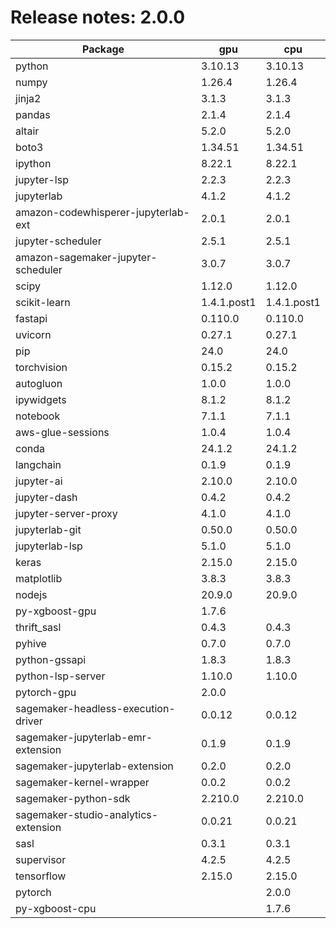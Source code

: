 # Release notes: 2.0.0

Package | gpu| cpu
---|---|---
python|3.10.13|3.10.13
numpy|1.26.4|1.26.4
jinja2|3.1.3|3.1.3
pandas|2.1.4|2.1.4
altair|5.2.0|5.2.0
boto3|1.34.51|1.34.51
ipython|8.22.1|8.22.1
jupyter-lsp|2.2.3|2.2.3
jupyterlab|4.1.2|4.1.2
amazon-codewhisperer-jupyterlab-ext|2.0.1|2.0.1
jupyter-scheduler|2.5.1|2.5.1
amazon-sagemaker-jupyter-scheduler|3.0.7|3.0.7
scipy|1.12.0|1.12.0
scikit-learn|1.4.1.post1|1.4.1.post1
fastapi|0.110.0|0.110.0
uvicorn|0.27.1|0.27.1
pip|24.0|24.0
torchvision|0.15.2|0.15.2
autogluon|1.0.0|1.0.0
ipywidgets|8.1.2|8.1.2
notebook|7.1.1|7.1.1
aws-glue-sessions|1.0.4|1.0.4
conda|24.1.2|24.1.2
langchain|0.1.9|0.1.9
jupyter-ai|2.10.0|2.10.0
jupyter-dash|0.4.2|0.4.2
jupyter-server-proxy|4.1.0|4.1.0
jupyterlab-git|0.50.0|0.50.0
jupyterlab-lsp|5.1.0|5.1.0
keras|2.15.0|2.15.0
matplotlib|3.8.3|3.8.3
nodejs|20.9.0|20.9.0
py-xgboost-gpu|1.7.6| 
thrift_sasl|0.4.3|0.4.3
pyhive|0.7.0|0.7.0
python-gssapi|1.8.3|1.8.3
python-lsp-server|1.10.0|1.10.0
pytorch-gpu|2.0.0| 
sagemaker-headless-execution-driver|0.0.12|0.0.12
sagemaker-jupyterlab-emr-extension|0.1.9|0.1.9
sagemaker-jupyterlab-extension|0.2.0|0.2.0
sagemaker-kernel-wrapper|0.0.2|0.0.2
sagemaker-python-sdk|2.210.0|2.210.0
sagemaker-studio-analytics-extension|0.0.21|0.0.21
sasl|0.3.1|0.3.1
supervisor|4.2.5|4.2.5
tensorflow|2.15.0|2.15.0
pytorch| |2.0.0
py-xgboost-cpu| |1.7.6
